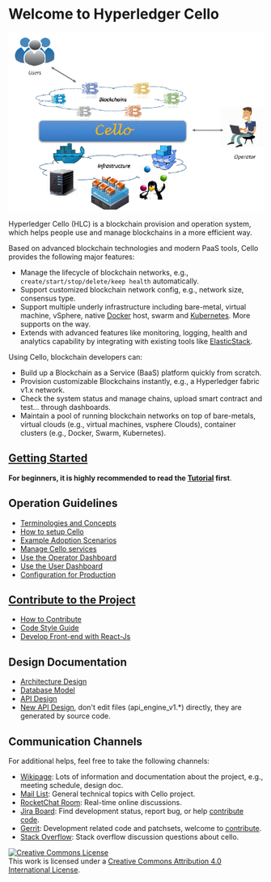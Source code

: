 Welcome to Hyperledger Cello
===

![Typical Scenario](imgs/scenario.png)

Hyperledger Cello (HLC) is a blockchain provision and operation system, which helps people use and manage blockchains in a more efficient way.

Based on advanced blockchain technologies and modern PaaS tools, Cello provides the following major features:

* Manage the lifecycle of blockchain networks, e.g., `create/start/stop/delete/keep health` automatically.
* Support customized blockchain network config, e.g., network size, consensus type.
* Support multiple underly infrastructure including bare-metal, virtual machine, vSphere, native [Docker](https://www.docker.com) host, swarm and [Kubernetes](https://kubernetes.io). More supports on the way.
* Extends with advanced features like monitoring, logging, health and analytics capability by integrating with existing tools like [ElasticStack](https://www.elastic.co).

Using Cello, blockchain developers can:

* Build up a Blockchain as a Service (BaaS) platform quickly from scratch.
* Provision customizable Blockchains instantly, e.g., a Hyperledger fabric v1.x network.
* Check the system status and manage chains, upload smart contract and test... through dashboards.
* Maintain a pool of running blockchain networks on top of bare-metals, virtual clouds (e.g., virtual machines, vsphere Clouds), container clusters (e.g., Docker, Swarm, Kubernetes).

## [Getting Started](tutorial.md)

**For beginners, it is highly recommended to read the [Tutorial](tutorial.md) first**.

## Operation Guidelines
* [Terminologies and Concepts](terminology.md)
* [How to setup Cello](setup/setup.md)
* [Example Adoption Scenarios](scenario.md)
* [Manage Cello services](service_management.md)
* [Use the Operator Dashboard](dashboard_operator.md)
* [Use the User Dashboard](dashboard_user.md)
* [Configuration for Production](production_config.md)

## [Contribute to the Project](contributing.md)
* [How to Contribute](contributing.md)
* [Code Style Guide](https://www.python.org/dev/peps/pep-0008/)
* [Develop Front-end with React-Js](reactjs.md)

## Design Documentation
* [Architecture Design](arch.md)
* [Database Model](db.md)
* [API Design](api/rest_api_v2.md)
* [New API Design](api/api_engine_v1.md), don't edit files (api_engine_v1.*) directly, they are generated by source code.

## Communication Channels

For additional helps, feel free to take the following channels:

* [Wikipage](https://wiki.hyperledger.org/projects/cello): Lots of information and documentation about the project, e.g., meeting schedule, design doc.
* [Mail List](mailto:hyperledger-cello@lists.hyperledger.org): General technical topics with Cello project.
* [RocketChat Room](https://chat.hyperledger.org/channel/cello): Real-time online discussions.
* [Jira Board](https://jira.hyperledger.org/projects/CE/issues): Find development status, report bug, or help [contribute code](contributing.md).
* [Gerrit](https://gerrit.hyperledger.org/r/#/q/project:cello): Development related code and patchsets, welcome to [contribute](contributing.md).
* [Stack Overflow](https://stackoverflow.com/questions/tagged/hyperledger-cello): Stack overflow discussion questions about cello.

<a rel="license" href="http://creativecommons.org/licenses/by/4.0/"><img alt="Creative Commons License" style="border-width:0" src="https://i.creativecommons.org/l/by/4.0/88x31.png" /></a><br />This work is licensed under a <a rel="license" href="http://creativecommons.org/licenses/by/4.0/">Creative Commons Attribution 4.0 International License</a>.
